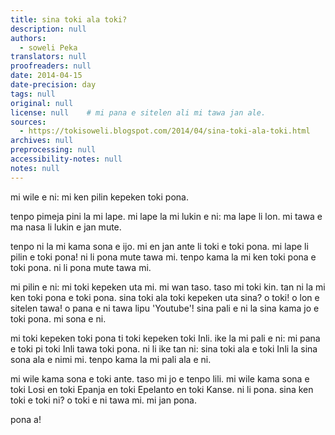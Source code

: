 ```yaml
---
title: sina toki ala toki?
description: null
authors:
  - soweli Peka
translators: null
proofreaders: null
date: 2014-04-15
date-precision: day
tags: null
original: null
license: null    # mi pana e sitelen ali mi tawa jan ale.
sources:
  - https://tokisoweli.blogspot.com/2014/04/sina-toki-ala-toki.html
archives: null
preprocessing: null
accessibility-notes: null
notes: null
---
```


mi wile e ni: mi ken pilin kepeken toki pona.

tenpo pimeja pini la mi lape. mi lape la mi lukin e ni: ma lape li lon. mi tawa e ma nasa li lukin e jan mute.

tenpo ni la mi kama sona e ijo. mi en jan ante li toki e toki pona. mi lape li pilin e toki pona! ni li pona mute tawa mi. tenpo kama la mi ken toki pona e toki pona. ni li pona mute tawa mi.

mi pilin e ni: mi toki kepeken uta mi. mi wan taso. taso mi toki kin. tan ni la mi ken toki pona e toki pona. sina toki ala toki kepeken uta sina? o toki! o lon e sitelen tawa! o pana e ni tawa lipu 'Youtube'! sina pali e ni la sina kama jo e toki pona. mi sona e ni.

mi toki kepeken toki pona ti toki kepeken toki Inli. ike la mi pali e ni: mi pana e toki pi toki Inli tawa toki pona. ni li ike tan ni: sina toki ala e toki Inli la sina sona ala e nimi mi. tenpo kama la mi pali ala e ni.

mi wile kama sona e toki ante. taso mi jo e tenpo lili. mi wile kama sona e toki Losi en toki Epanja en toki Epelanto en toki Kanse. ni li pona. sina ken toki e toki ni? o toki e ni tawa mi. mi jan pona.

pona a!

<!-- 

Comments from Kaliputra (2015-01-10):

no 'e' with 'tawa'
'toki kepeken/lon toki pona' ditto 'pilin'
'lon e sitelen' is nice but fancy, 'pali' is enough.
'kama jo e toki pona' = 'kama sona e toki pona'?
'ti' = 'li'?

-->